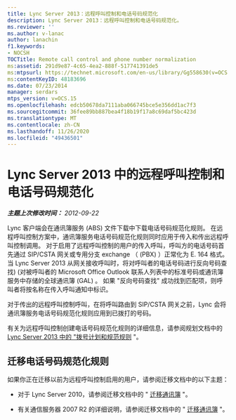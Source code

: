 ```yaml
---
title: Lync Server 2013：远程呼叫控制和电话号码规范化
description: Lync Server 2013：远程呼叫控制和电话号码规范化。
ms.reviewer: ''
ms.author: v-lanac
author: lanachin
f1.keywords:
- NOCSH
TOCTitle: Remote call control and phone number normalization
ms:assetid: 291d9e87-4c65-4ea2-888f-517741391de5
ms:mtpsurl: https://technet.microsoft.com/en-us/library/Gg558630(v=OCS.15)
ms:contentKeyID: 48183696
ms.date: 07/23/2014
manager: serdars
mtps_version: v=OCS.15
ms.openlocfilehash: edcb50678da7111aba066745bce5e356dd1ac7f3
ms.sourcegitcommit: 36fee89bb887bea4f18b19f17a8c69daf5bc423d
ms.translationtype: MT
ms.contentlocale: zh-CN
ms.lasthandoff: 11/26/2020
ms.locfileid: "49436501"
---
```

# <a name="remote-call-control-and-phone-number-normalization-in-lync-server-2013"></a>Lync Server 2013 中的远程呼叫控制和电话号码规范化

<div data-xmlns="http://www.w3.org/1999/xhtml">

<div class="topic" data-xmlns="http://www.w3.org/1999/xhtml" data-msxsl="urn:schemas-microsoft-com:xslt" data-cs="https://msdn.microsoft.com/">

<div data-asp="https://msdn2.microsoft.com/asp">



</div>

<div id="mainSection">

<div id="mainBody">

<span> </span>

_**主题上次修改时间：** 2012-09-22_

Lync 客户端会在通讯簿服务 (ABS) 文件下载中下载电话号码规范化规则。 在远程呼叫控制方案中，通讯簿服务电话号码规范化规则同时应用于传入和传出远程呼叫控制调用。 对于启用了远程呼叫控制的用户的传入呼叫，呼叫方的电话号码首先通过 SIP/CSTA 网关或专用分支 exchange （ (PBX) ）正常化为 E. 164 格式。 当 Lync Server 2013 从网关接收呼叫时，将对呼叫者的电话号码进行反向号码查找)  (对被呼叫者的 Microsoft Office Outlook 联系人列表中的标准号码或通讯簿服务中存储的全球通讯簿 (GAL) 。 如果 "反向号码查找" 成功找到匹配项，则呼叫者将按名称在传入呼叫通知中标识。

对于传出的远程呼叫控制呼叫，在将呼叫路由到 SIP/CSTA 网关之前，Lync 会将通讯簿服务电话号码规范化规则应用到已拨打的号码。

有关为远程呼叫控制创建电话号码规范化规则的详细信息，请参阅规划文档中的 [Lync Server 2013 中的 "拨号计划和规范规则](lync-server-2013-dial-plans-and-normalization-rules.md) "。

<div>

## <a name="migrating-phone-number-normalization-rules"></a>迁移电话号码规范化规则

如果你正在迁移以前为远程呼叫控制启用的用户，请参阅迁移文档中的以下主题：

  - 对于 Lync Server 2010，请参阅迁移文档中的 " [迁移通讯簿](migrate-address-book.md) "。

  - 有关通信服务器 2007 R2 的详细说明，请参阅迁移文档中的 " [迁移通讯簿](migrate-address-book.md) "。

</div>

</div>

<span> </span>

</div>

</div>

</div>

